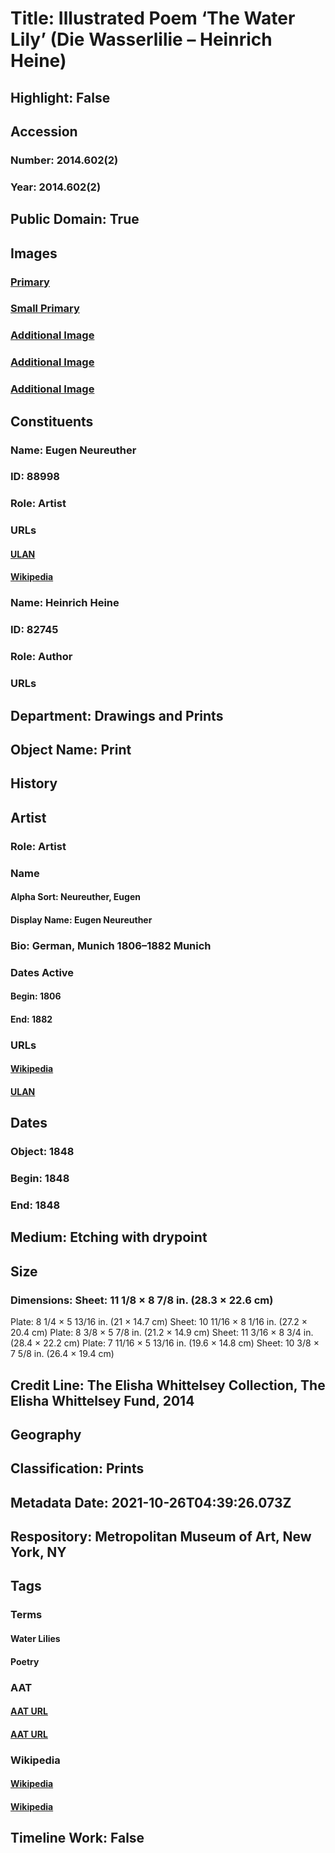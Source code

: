 # Title: Illustrated Poem ‘The Water Lily’ (Die Wasserlilie – Heinrich Heine)
## Highlight: False
## Accession
### Number: 2014.602(2)
### Year: 2014.602(2)
## Public Domain: True
## Images
### [Primary](https://images.metmuseum.org/CRDImages/dp/original/DP838070.jpg)
### [Small Primary](https://images.metmuseum.org/CRDImages/dp/web-large/DP838070.jpg)
### [Additional Image](https://images.metmuseum.org/CRDImages/dp/original/DP838076.jpg)
### [Additional Image](https://images.metmuseum.org/CRDImages/dp/original/DP838069.jpg)
### [Additional Image](https://images.metmuseum.org/CRDImages/dp/original/DP838068.jpg)
## Constituents
### Name: Eugen Neureuther
### ID: 88998
### Role: Artist
### URLs
#### [ULAN](http://vocab.getty.edu/page/ulan/500022744)
#### [Wikipedia](https://www.wikidata.org/wiki/Q318886)
### Name: Heinrich Heine
### ID: 82745
### Role: Author
### URLs
## Department: Drawings and Prints
## Object Name: Print
## History
## Artist
### Role: Artist
### Name
#### Alpha Sort: Neureuther, Eugen
#### Display Name: Eugen Neureuther
### Bio: German, Munich 1806–1882 Munich
### Dates Active
#### Begin: 1806
#### End: 1882
### URLs
#### [Wikipedia](https://www.wikidata.org/wiki/Q318886)
#### [ULAN](http://vocab.getty.edu/page/ulan/500022744)
## Dates
### Object: 1848
### Begin: 1848
### End: 1848
## Medium: Etching with drypoint
## Size
### Dimensions: Sheet: 11 1/8 × 8 7/8 in. (28.3 × 22.6 cm)
Plate: 8 1/4 × 5 13/16 in. (21 × 14.7 cm)
Sheet: 10 11/16 × 8 1/16 in. (27.2 × 20.4 cm)
Plate: 8 3/8 × 5 7/8 in. (21.2 × 14.9 cm)
Sheet: 11 3/16 × 8 3/4 in. (28.4 × 22.2 cm)
Plate: 7 11/16 × 5 13/16 in. (19.6 × 14.8 cm)
Sheet: 10 3/8 × 7 5/8 in. (26.4 × 19.4 cm)
## Credit Line: The Elisha Whittelsey Collection, The Elisha Whittelsey Fund, 2014
## Geography
## Classification: Prints
## Metadata Date: 2021-10-26T04:39:26.073Z
## Respository: Metropolitan Museum of Art, New York, NY
## Tags
### Terms
#### Water Lilies
#### Poetry
### AAT
#### [AAT URL](None)
#### [AAT URL](http://vocab.getty.edu/page/aat/300055931)
### Wikipedia
#### [Wikipedia]()
#### [Wikipedia]()
## Timeline Work: False